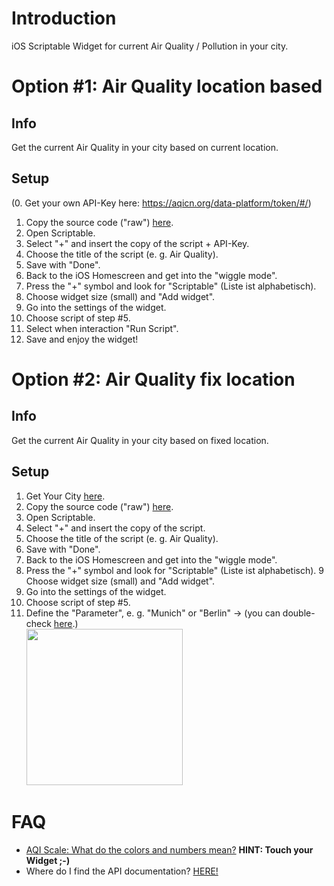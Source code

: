 <h1>Introduction</h1>
iOS Scriptable Widget for current Air Quality / Pollution in your city.

<h1>Option #1: Air Quality location based</h1>

<h2>Info</h2>
Get the current Air Quality in your city based on current location.

<h2>Setup</h2>

(0. Get your own API-Key here: https://aqicn.org/data-platform/token/#/)
1. Copy the source code ("raw") [here](https://github.com/ChristophObermeier/iOS-Widgets/blob/main/Air%20Polution%20Widget/AirQuali_locbased.js).
2. Open Scriptable.
3. Select "+" and insert the copy of the script + API-Key.
4. Choose the title of the script (e. g. Air Quality).
5. Save with "Done".
6. Back to the iOS Homescreen and get into the "wiggle mode".
7. Press the "+" symbol and look for "Scriptable" (Liste ist alphabetisch).
8. Choose widget size (small) and "Add widget".
9. Go into the settings of the widget.
10. Choose script of step #5.
11. Select when interaction "Run Script".
12. Save and enjoy the widget!

<h1>Option #2: Air Quality fix location</h1>

<h2>Info</h2>
Get the current Air Quality in your city based on fixed location.

<h2>Setup</h2>

1. Get Your City [here](https://aqicn.org/city/all/).
2. Copy the source code ("raw") [here](https://raw.githubusercontent.com/ChristophObermeier/iOS-Widgets/main/Air%20Polution%20Widget/AirQuali_fix.js).
3. Open Scriptable.
4. Select "+" and insert the copy of the script.
5. Choose the title of the script (e. g. Air Quality).
6. Save with "Done".
7. Back to the iOS Homescreen and get into the "wiggle mode".
8. Press the "+" symbol and look for "Scriptable" (Liste ist alphabetisch).
9 Choose widget size (small) and "Add widget".
10. Go into the settings of the widget.
11. Choose script of step #5.
12. Define the "Parameter", e. g. "Munich" or "Berlin" -> (you can double-check [here](https://aqicn.org/).)</br>
<img src="https://user-images.githubusercontent.com/73252614/99541276-e8b39c00-29b0-11eb-8c25-23675a736b90.jpg" width="250"></img>

<h1>FAQ</h1>

- [AQI Scale: What do the colors and numbers mean?](https://aqicn.org/scale/) <b>HINT: Touch your Widget ;-)</b>
- Where do I find the API documentation? [HERE!](https://aqicn.org/api/de/)
